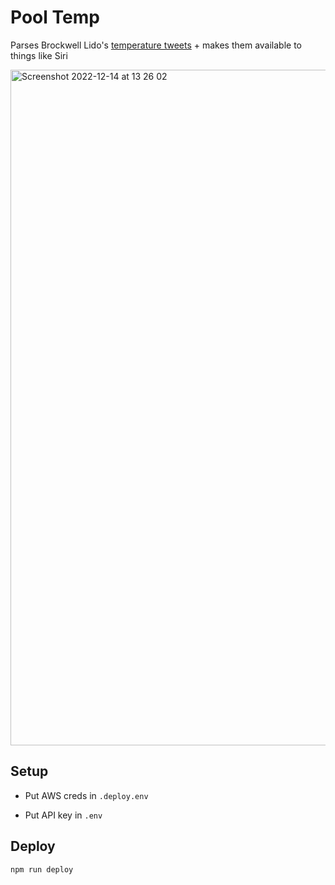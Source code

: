 # Pool Temp

Parses Brockwell Lido's [temperature tweets](https://twitter.com/Brockwell_Lido/status/1058982671001546752) + makes them available to things like Siri


<img width="1081" alt="Screenshot 2022-12-14 at 13 26 02" src="https://user-images.githubusercontent.com/616321/207607307-dae50e59-6a5b-4715-b4c1-6ca38b383564.png">


## Setup

- Put AWS creds in `.deploy.env`

- Put API key in `.env`


## Deploy

```
npm run deploy
```